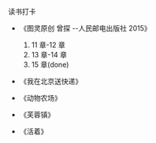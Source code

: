 读书打卡

- 《图灵原创 曾探 --人民邮电出版社 2015》

  1.  11 章-12 章
  2.  13 章-14 章
  3.  15 章(done)

- 《我在北京送快递》

- 《动物农场》

- 《芙蓉镇》

- 《活着》
